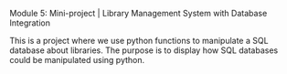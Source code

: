Module 5: Mini-project | Library Management System with Database Integration

This is a project where we use python functions to manipulate a SQL database about libraries. 
The purpose is to display how SQL databases  could be manipulated using python.
